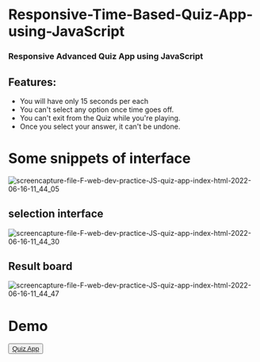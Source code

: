 # Responsive-Time-Based-Quiz-App-using-JavaScript
### Responsive Advanced Quiz App using JavaScript

## Features:
 <ul>
    <li>You will have only <span>15 seconds</span> per each</li>
    <li> You can't select any option once time goes off.</li>
    <li>You can't exit from the Quiz while you're playing.</li>
    <li>Once you select your answer, it can't be undone.</li>
  </ul>
 
 # Some snippets of interface
![screencapture-file-F-web-dev-practice-JS-quiz-app-index-html-2022-06-16-11_44_05](https://user-images.githubusercontent.com/60597502/174133519-551ffa70-b506-4657-b272-27cefc1187f1.png)

## selection interface
![screencapture-file-F-web-dev-practice-JS-quiz-app-index-html-2022-06-16-11_44_30](https://user-images.githubusercontent.com/60597502/174133531-4985e16e-ccee-46dd-9373-0123ce65f292.png)

## Result board
![screencapture-file-F-web-dev-practice-JS-quiz-app-index-html-2022-06-16-11_44_47](https://user-images.githubusercontent.com/60597502/174133527-f7d3cee3-2f6d-489e-bb7a-8ccd49de0389.png)


# Demo
<button><a href="https://jsfiddle.net/Noor_Ahmed_Shaikh/qg3eufvb/">Quiz App</a></button>
